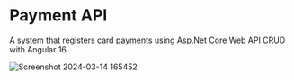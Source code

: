 # Payment API


A system that registers card payments using Asp.Net Core Web API CRUD with Angular 16

![Screenshot 2024-03-14 165452](https://github.com/JoyceCosta/PaymentAPI/assets/49466938/4bc76267-2b2a-4456-a9f6-2c9e09ac2a5f)
